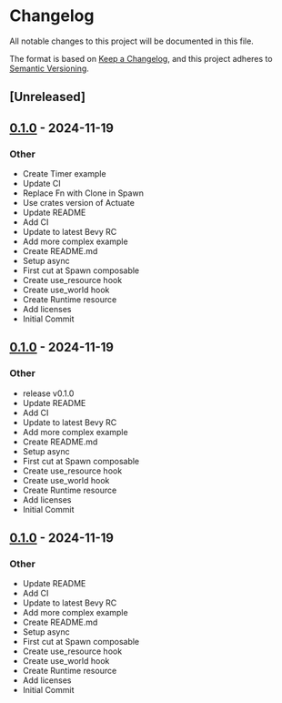 # Changelog

All notable changes to this project will be documented in this file.

The format is based on [Keep a Changelog](https://keepachangelog.com/en/1.0.0/),
and this project adheres to [Semantic Versioning](https://semver.org/spec/v2.0.0.html).

## [Unreleased]

## [0.1.0](https://github.com/actuate-rs/bevy_mod_actuate/releases/tag/v0.1.0) - 2024-11-19

### Other

- Create Timer example
- Update CI
- Replace Fn with Clone in Spawn
- Use crates version of Actuate
- Update README
- Add CI
- Update to latest Bevy RC
- Add more complex example
- Create README.md
- Setup async
- First cut at Spawn composable
- Create use_resource hook
- Create use_world hook
- Create Runtime resource
- Add licenses
- Initial Commit

## [0.1.0](https://github.com/actuate-rs/bevy_mod_actuate/releases/tag/v0.1.0) - 2024-11-19

### Other

- release v0.1.0
- Update README
- Add CI
- Update to latest Bevy RC
- Add more complex example
- Create README.md
- Setup async
- First cut at Spawn composable
- Create use_resource hook
- Create use_world hook
- Create Runtime resource
- Add licenses
- Initial Commit

## [0.1.0](https://github.com/actuate-rs/bevy_mod_actuate/releases/tag/v0.1.0) - 2024-11-19

### Other

- Update README
- Add CI
- Update to latest Bevy RC
- Add more complex example
- Create README.md
- Setup async
- First cut at Spawn composable
- Create use_resource hook
- Create use_world hook
- Create Runtime resource
- Add licenses
- Initial Commit
